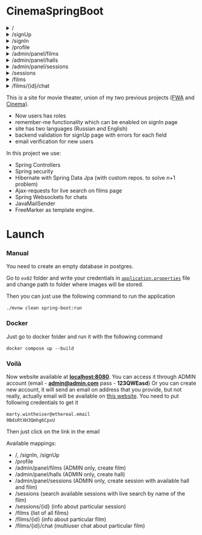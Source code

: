 # CinemaSpringBoot

<details>
<summary>/</summary>
<img src="/screenshots/index.png">
</details>
<details>
<summary>/signUp</summary>
<img src="/screenshots/signUp.png">
<img src="/screenshots/signUp_errs_eng.png">
<img src="/screenshots/signUp_errs_ru.png">
</details>
<details>
<summary>/signIn</summary>
<img src="/screenshots/signIn.png">
</details>
<details>
<summary>/profile</summary>
<img src="/screenshots/profile_default.png">
<img src="/screenshots/profile_with_avatar.png">
</details>
<details>
<summary>/admin/panel/films</summary>
<img src="https://github.com/msndie/Cinema/blob/main/screenshots/admin_panel_films.png">
</details>
<details>
<summary>/admin/panel/halls</summary>
<img src="https://github.com/msndie/Cinema/blob/main/screenshots/admin_panel_halls.png">
</details>
<details>
<summary>/admin/panel/sessions</summary>
<img src="https://github.com/msndie/Cinema/blob/main/screenshots/admin_panel_sessions.png">
</details>
<details>
<summary>/sessions</summary>
<img src="/screenshots/sessions.png">
</details>
<details>
<summary>/films</summary>
<img src="https://github.com/msndie/Cinema/blob/main/screenshots/films.png">
</details>
<details>
<summary>/films/{id}/chat</summary>
<img src="https://github.com/msndie/Cinema/blob/main/screenshots/films_%7Bid%7D_chat.png">
</details>

This is a site for movie theater, union of my two previous projects (<a href="https://github.com/msndie/FWA">FWA</a> and <a href="https://github.com/msndie/Cinema">Cinema</a>).
- Now users has roles
- remember-me functionality which can be enabled on signIn page
- site has two languages (Russian and English)
- backend validation for signUp page with errors for each field
- email verification for new users

In this project we use:
- Spring Controllers
- Spring security
- Hibernate with Spring Data Jpa (with custom repos. to solve n+1 problem)
- Ajax-requests for live search on films page
- Spring Websockets for chats
- JavaMailSender
- FreeMarker as template engine.

# Launch

<h3>Manual</h3>

You need to create an empty database in postgres.

Go to ```ex02``` folder and write your credentials in <a href="https://github.com/msndie/CinemaSpringBoot/blob/main/ex02/Cinema/src/main/resources/application.properties" target="_blank">```application.properties```</a> file and change path to folder where images will be stored.

Then you can just use the following command to run the application
```
./mvnw clean spring-boot:run
```
<h3>Docker</h3>

Just go to docker folder and run it with the following command

```
docker compose up --build
```
<h3>Voilà</h3>

Now website available at <a href="http://localhost:8080"><b>localhost:8080</b></a>. You can access it through ADMIN account (email - <b>admin@admin.com</b> pass - <b>123QWEasd</b>)
Or you can create new account, it will send an email on address that you provide, but not really, actually email will be available on <a href="https://ethereal.email">this website</a>. You need to put following credentials to get it
```
marty.wintheiser@ethereal.email
9BdsRtXH3Qmhg6CpxU
```
Then just click on the link in the email

Available mappings:
- /, /signIn, /signUp
- /profile
- /admin/panel/films     (ADMIN only, create film)
- /admin/panel/halls     (ADMIN only, create hall)
- /admin/panel/sessions  (ADMIN only, create session with available hall and film)
- /sessions              (search available sessions with live search by name of the film)
- /sessions/{id}         (info about particular session)
- /films                 (list of all films)
- /films/{id}            (info about particular film)
- /films/{id}/chat       (multiuser chat about particular film)
